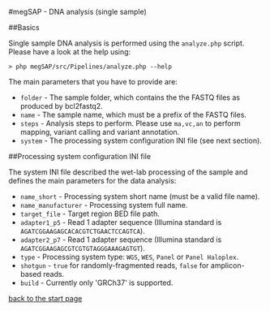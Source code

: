 #megSAP - DNA analysis (single sample)

##Basics

Single sample DNA analysis is performed using the `analyze.php` script.  
Please have a look at the help using:

	> php megSAP/src/Pipelines/analyze.php --help

The main parameters that you have to provide are:

* `folder` - The sample folder, which contains the the FASTQ files as produced by bcl2fastq2.
* `name` - The sample name, which must be a prefix of the FASTQ files.
* `steps` -  Analysis steps to perform. Please use `ma,vc,an` to perform mapping, variant calling and variant annotation.
* `system` - The processing system configuration INI file (see next section).


##Processing system configuration INI file

The system INI file described the wet-lab processing of the sample and defines the main parameters for the data analysis:

* `name_short` - Processing system short name (must be a valid file name).
* `name_manufacturer` - Processing system full name.
* `target_file` - Target region BED file path.
* `adapter1_p5` - Read 1 adapter sequence (Illumina standard is `AGATCGGAAGAGCACACGTCTGAACTCCAGTCA`).
* `adapter2_p7` - Read 1 adapter sequence (Illumina standard is `AGATCGGAAGAGCGTCGTGTAGGGAAAGAGTGT`).
* `type` - Processing system type: `WGS`, `WES`, `Panel` or `Panel Haloplex`.
* `shotgun` - `true` for randomly-fragmented reads,  `false` for amplicon-based reads.
* `build` - Currently only 'GRCh37' is supported.

[back to the start page](../README.md)
